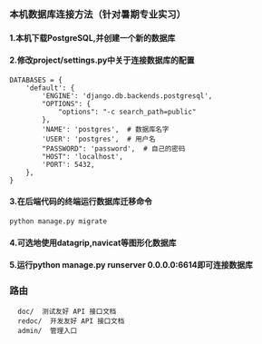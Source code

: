 
### 本机数据库连接方法（针对暑期专业实习）
#### 1.本机下载PostgreSQL,并创建一个新的数据库
#### 2.修改project/settings.py中关于连接数据库的配置
```
DATABASES = {
    'default': {
        'ENGINE': 'django.db.backends.postgresql',
        "OPTIONS": {
            "options": "-c search_path=public"
        },
        'NAME': 'postgres',  # 数据库名字
        'USER': 'postgres',  # 用户名
        "PASSWORD": 'password',  # 自己的密码
        "HOST": 'localhost',
        'PORT': 5432,
    },
}

```
#### 3.在后端代码的终端运行数据库迁移命令
```
python manage.py migrate
```
#### 4.可选地使用datagrip,navicat等图形化数据库
#### 5.运行python manage.py runserver 0.0.0.0:6614即可连接数据库

### 路由

      doc/  测试友好 API 接口文档
      redoc/  开发友好 API 接口文档
      admin/  管理入口



